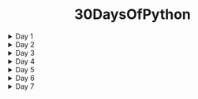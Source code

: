 
<div align="center">

<h1>30DaysOfPython</h1>

</div>

<details>
<summary>Day 1</summary>
<p>

- Introduction.
- Installing Python 3.
- Your First Python Program.
- How Python Code Gets Executed.
- How Long It Takes To Learn Python .
- Variables.
</p>
</details>

<details>
<summary>Day 2</summary>
<p>

- Receiving Input
- Python Cheat Sheet
- Type Conversion
- Strings
- Formatted Strings
</p>
</details>

<details>
<summary>Day 3</summary>
<p>

- String Methods.
- Arithmetic Operations.
- Operator Precedence.
- Math Functions.
- If Statements.
- Logical Operators.
</p>
</details>

<details>
<summary>Day 4</summary>
<p>

- Comparison Operators.
- Weight Converter Program .
</p>
</details>

<details>
<summary>Day 5</summary>
<p>

- While Loops.
- Built a Guessing Game.
- Built a Car Game.
</p>
</details>
<details>
<summary>Day 6</summary>
<p>

- For Loops.
- Nested Loops.
- Lists.
- 2D Lists.
</p>
</details>
<details>
<summary>Day 7</summary>
<p>

- List Methods
- Tuples
- Unpacking
- Dictionaries
</p>
</details>